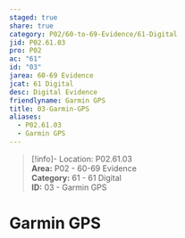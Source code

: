 ```yaml
---  
staged: true  
share: true  
category: P02/60-to-69-Evidence/61-Digital  
jid: P02.61.03  
pro: P02  
ac: "61"  
id: "03"  
jarea: 60-69 Evidence  
jcat: 61 Digital  
desc: Digital Evidence  
friendlyname: Garmin GPS  
title: 03-Garmin-GPS  
aliases:  
  - P02.61.03  
  - Garmin GPS  
---  
```

  
>[!info]- Location: P02.61.03  
>**Area:** P02 - 60-69 Evidence  
>**Category:** 61 - 61 Digital  
>**ID:** 03 - Garmin GPS  
  
# Garmin GPS  
